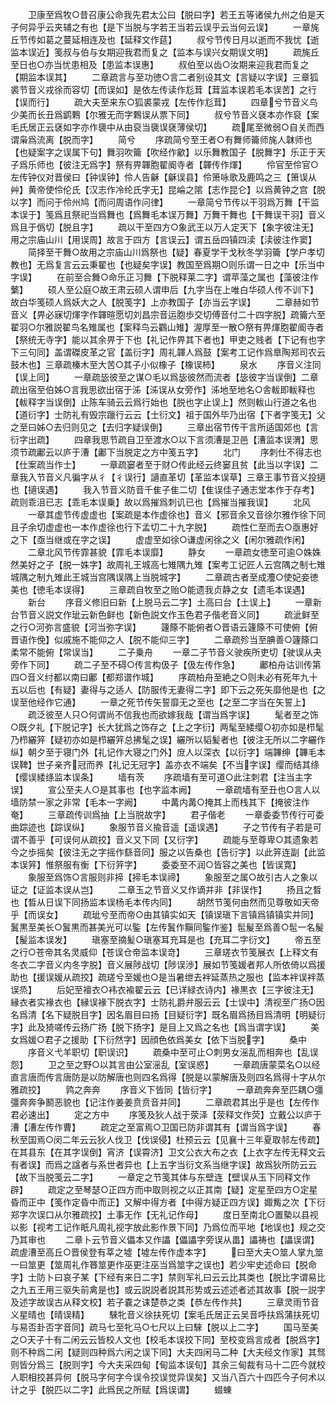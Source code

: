 <!-- { "loadSidebar": true } -->
　　卫康至爲牧○昔召康公命我先君太公曰【脱曰字】若王五等诸侯九州之伯是天子何异乎云夹辅之有也【是下当脱与字若王当若云误乎云当何云误】
　　一章旄丘节传如葛之蔓延相连及也【延释文作莚】
　　叔兮节传日月以逝而不我忧【逝监本误近】笺叔与伯与女期迎我君而复之【监本与误兴女期误文明】
　　疏旄丘至日也○亦当忧患相及【患监本误惠】
　　叔伯至以齿○汝期来迎我君而复之【期监本误其】
　　二章疏言与至功徳○言二者别设其文【言疑以字误】三章狐裘节音义戎徐而容切【而误如】是依左传读作尨茸【茸监本误若毛本误苦】之行【误而行】
　　疏大夫至来东○狐裘蒙戎【左传作尨茸】
　　四章兮节音义鸟少美而长丑爲鹠鷅【尔雅无而字鷅误从票下同】
　　叔兮节音义褎本亦作裒【案毛氏居正云褎如字亦作褏中从由裒当褏误褎薄侯切】
　　疏尾至微弱○自关而西谓枭爲流离【脱而字】
　　简兮
　　序疏简兮至王者○有舞师籥师旄人韎师也【也疑案字之误属下句】舞羽吹籥【吹经作龡】以乐舞教国子【脱舞字】乐正于天子爲乐师也【彼注无爲字】祭有畀韗胞翟阍寺者【韗传作煇】
　　伶官至伶官○左传钟仪对晋侯曰【钟误钟】伶人告龢【龢误县】伶箫咏歌及鹿鸣之三【箫误从艸】黄帝使伶伦氏【汉志作冷纶氏字无】昆崘之隂【志作昆仑】以爲黄钟之宫【脱以字】而问于伶州鸠【而问周语作问律】
　　一章简兮节传以干羽爲万舞【干监本误于】笺爲且祭祀当爲舞也【爲舞毛本误万舞】万舞干舞也【干舞误干羽】音义爲且于僞切【脱且字】
　　疏以干至四方○象武王以万人定天下【象字彼注无】用之宗庙山川【用误周】故言于四方【言误云】谓五岳四镇四渎【渎彼注作窦】
　　简择至干舞○故用之宗庙山川爲祭也【疑】春夏学干戈秋冬学羽籥【学户孝切教也】无爲复言云云秉翟也【也疑矣字误】教国至爲期○则乐谓一日之中【乐当中字误】
　　在前至合舞○命乐正习舞【下脱释莱二字】谓苹藻之属也【藻彼注作蘩】
　　硕人至公庭○故王肃云硕人谓申后【九字当在上唯白华硕人传不训下】故白华笺硕人爲妖大之人【脱笺字】上亦教国子【亦当云字误】
　　二章赫如节音义【畀必寐切煇字作韗暄愿切刘昌宗音运胞歩交切傅音付二十四字脱】疏籥六至翟羽○尔雅説翟鸟名雉属也【案释鸟云鸐山雉】渥厚至一散○祭有畀煇胞翟阍寺者【祭统无寺字】能以其余畀于下也【礼记作畀其下者也】甲吏之贱者【下记有也字下三句同】盖谓磔皮革之官【盖衍字】周礼韗人爲鼓【案考工记作爲臯陶郑司农云鼓木也】三章疏榛木至大苦○其子小似橡子【橡误柿】
　　泉水
　　序音义注同【误上同】
　　一章疏毖彼至之谋○毛以爲毖彼然而流者【毖彼字当误倒】二章疏出宿至伯姊○言我思欲出宿于泲【泲误从女旁作】泲地至地名○舎軷即軷释也【軷释字当误倒】止陈车骑云云爲行始也【脱也字止误上】然则軷山行道之名也【道衍字】士防礼有毁宗躐行云云【士衍文】祖于国外毕乃出宿【下者字笺无】父之至曰姊○去归则见之【去归字疑误倒】
　　三章出宿节传干言所适国郊也【言衍字出疏】
　　四章我思节疏自卫至渡水○以下言须漕是卫邑【漕监本误渭】思须节疏鄘云以庐于漕【鄘下当脱定之方中笺五字】
　　北门
　　序刺仕不得志也【仕案疏当作士】
　　一章疏窭者至于财○传此经云终窭且贫【此当以字误】二章我入节音义凡徧字从彳【彳误行】讁直革切【革监本误草】三章王事节音义投擿也【擿误遇】
　　我入节音义防音千隹子隹二切【隹误佳子通志堂本作于存考】疏则乖沮已志【乖毛本误乗】故以爲摧爲刺讥已也【爲摧当摧我误】
　　北风
　　一章其虚节传虚虚也【案疏是本作虚徐也】音义【邪音余又音徐尔雅作徐下同且子余切虚虚也一本作虚徐也行下孟切二十九字脱】
　　疏性仁至而去○亟惠好之下【亟当继或在字之误】
　　虚虚至如徐○谦虚闲徐之义【闲尔雅疏作闲】
　　二章北风节传霏甚貌【霏毛本误靡】
　　静女
　　一章疏女徳至可逾○姝姝然美好之子【脱一姝字】故周礼王城高七雉隅九雉【案考工记匠人云宫隅之制七雉城隅之制九雉此王城当宫隅误隅上当脱城字】
　　二章疏古者至成灋○使妃妾徳美也【徳毛本误得】
　　三章疏自牧至之贻○能遗我贞静之女【遗毛本误遇】
　　新台
　　序音义修旧曰新【上脱马云二字】土高曰台【土误上】
　　一章新台节音义説文作玼云新色鲜也【新色説文作玉色君子偕老音义同】
　　疏泚鲜至之行○河弥言盛貌【河当弥字误】
　　籧篨不能俯者○晋语云籧篨不可使俯【俯晋语作俛】似戚施不能仰之人【脱不能仰三字】
　　二章疏殄当至腆善○籧篨口柔常不能俯【常误当】
　　二子乗舟
　　一章二子节音义驶疾所吏切【驶误从夬旁作下同】
　　疏二子至不碍○传言构伋子【伋左传作急】
　　鄘柏舟诂训传第四○音义纣都以南曰鄘【都郑谱作城】
　　序疏柏舟至絶之○则未必有死年九十五以后也【有疑】妻得与之适人【防服传无妻得二字】即下云之死矢靡他是也【之误至他经作它通】
　　一章之死节传矢誓靡无之至也【之至二字当在矢誓上】
　　疏泛彼至人只○何谓尚不信我也而欲嫁我哉【谓当爲字误】
　　髦者至之饰○既夕礼【下脱记字】长大犹爲之饰存之【上之字衍】两髦至緌缨○初亦如是栉髦乃栉纚笄【疑初亦如是栉纚笄总拂髦之误】纚所以韬髪者也【彼注无所以二字纚作纵】朝夕至于寝门外【礼记作大寝之门外】庻人以深衣【以衍字】端韠绅【韠毛本误鞞】世子亲齐冠而养【礼记无冠字】盖亦衣不端矣【不当字误】缨而结其绦【缨误緌绦监本误条】
　　墙有茨
　　序疏墙有至可道○此注刺君【注当主字误】
　　宣公至夫人○是其事也【也字监本阙】
　　一章疏墙有至丑也○言人以墙防禁一家之非常【毛本一字阙】
　　中冓内冓○掩其上而栈其下【掩彼注作奄】
　　三章疏传训爲抽【上当脱故字】
　　君子偕老
　　一章委委节传行可委曲踪迹也【踪误纵】
　　象服节音义揄音遥【遥误遇】
　　子之节传有子若是可谓不善乎【可误何从疏挍】音义又下同【又衍字】
　　疏能与至尊卑○其遗象若今之歩摇矣【彼注无之字摇作繇音同】服之以告桑也【告衍字】以此笄连副【此监本误笄】惟祭服有衡【下衍笄字】
　　委委至不润○皆容之美也【皆误寛】
　　象服至爲饰○言服则非揥【揥毛本误禘】
　　象服至之属○故引古人之象以证之【证监本误从岂】
　　二章玉之节音义又作谪并非【非误作】
　　扬且之晳也【晳从日误下同扬监本误杨毛本传内同】
　　胡然节笺何由然而见尊敬如天帝乎【而误女】
　　疏玼兮至而帝○由其镇实如天【镇误瑱下言镇爲镇镇实并同】鬒黒至美长○鬒黒而甚美光可以鍳【左传鬒作黰同鍳作鉴】髢髲至爲善○髢一名髲【髲监本误发】
　　瑱塞至摘髪○瑱塞耳充耳是也【充耳二字衍文】
　　帝五至之行○苍帝其名灵威仰【苍误仓帝监本误竒】
　　三章瑳衣节笺展衣【上释文有冬衣二字音义内冬字脱】音义展陟战切【陟误渉】展如节笺媛者邦人所依倚以爲援助也【援误媛从疏挍】疏瑳兮至媛也○是当暑绁去袢延蒸热之服也【监本袢误袢蒸误烝】
　　后妃至襢衣○袆衣褕翟云云【已详緑衣诗内】褖黒衣【三字彼注无】縁衣者实褖衣也【縁误褖下脱衣字】士防礼爵弁服云云【士误中】清视至广扬○因名爲清【名下疑脱目字】因名眉目曰扬【目疑衍字】既名眉爲扬目爲清明【明疑衍字】此及猗嗟传云扬广扬【脱下扬字】是目上又爲之名也【爲当谓字误】
　　美女爲媛○君子之援助【下衍然字】因顔色依爲美女【依下当脱字】
　　桑中
　　序音义弋羊职切【职误识】
　　疏桑中至可止○刺男女滛乱而相奔也【乱误怨】
　　卫之至之野○以其言由公室滛乱【室误惑】
　　一章疏唐蒙菜名○以经直言唐而传言唐防是以防解唐也则四名爲得【脱是以蒙解唐及则四名爲得十字从尔雅疏挍】
　　鹑之奔奔
　　序音义下皆同【皆衍字】
　　一章疏奔奔至匹耦○彊彊奔奔争鬭恶貌也【记注作姜姜贲贲音并同】
　　二章疏君其出乎是也【左传作君必速出】
　　定之方中
　　序笺及狄人战于荥泽【荥释文作荧】立戴公以庐于漕【漕左传作曹】
　　疏定之至富焉○卫国已防非谓其有【谓当爲字误】
　　春秋至国焉○闵二年云云狄人伐卫【伐误侵】杜预云云【见襄十三年夏取邿左传疏】在其县东【在其字误倒】宵济【误霄济】卫文公衣大布之衣【上衣字左传无释文云有者误】而爲之諡者与系世者异也【上五字当衍文系当继字误】故爲狄所防云云【故下当脱笺云二字】
　　一章定之节笺其体与东壁连【壁误从玉下同释文作辟】
　　疏定之至琴瑟○正四方而中取则视之以正其南【疑】定星至四方○定星昏而正中【笺作定昏中而正】又解中得方者【中得方疑正四方误】娵觜之次【下衍郑字次误口从尔雅疏挍】土事无作【无礼记作母】
　　度日至南北○置槷以县视以影【视考工记作眂凡周礼视字放此影作景下同】乃爲位而平地【地误也】规之交乃其审也
　　二章卜云节音义儡本又作讄【儡讄字旁误从畕】讄祷也【讄误谓】疏虗漕至高丘○晋侯登有莘之墟【墟左传作虚本字】
　　曰至大夫○筮人掌九筮一曰筮更【筮周礼作簭筮更作巫更注巫当爲筮字之误也】若少牢史述命曰【脱命字】士防卜曰哀子某【下经有来日二字】禁则军礼曰云云比其类也【脱比字谓易比之九五王用三驱失前禽是也】或云説説者説其形势或云述述者述其故事【脱一説字及述字故误古从释文校】若子嚢之诔楚恭之类【恭左传作共】
　　三章灵雨节音义星晴也【晴误精】
　　騋牝音义徐扶死切【案毛氏居正云吴音呼扶爲蒲扶死切与易否卦否字音同】疏马七至牝马○七尺以上曰騋【脱以上二字】
　　国马至美之○天子十有二闲云云皆校人文也【校毛本误挍下同】至校变爲言成者【脱爲字】则不种爲二闲【疑则四种爲六闲之误下同】大夫四闲马二种【大夫经文作家】其驽则皆分爲三【脱则字】今大夫采四甸【甸监本误旬】其余三甸裁有马十二匹今就校人职相挍甚异何【脱马字何字今误令挍误觉异误矣】又当八百六十四匹今子何术以计之乎【脱匹以二字】此爲民之所赋【爲误谓】
　　蝃蝀
